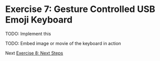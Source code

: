 # Exercise 7: Gesture Controlled USB Emoji Keyboard

TODO: Implement this

TODO: Embed image or movie of the keyboard in action 

Next [Exercise 8: Next Steps](exercise8.md)
